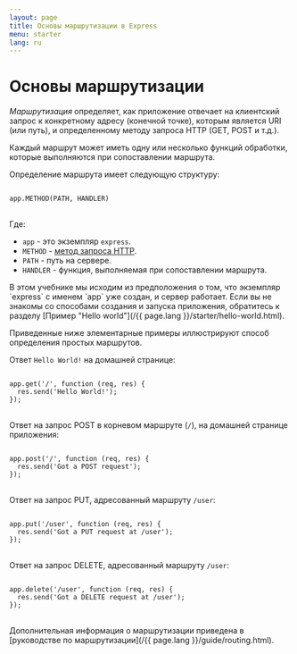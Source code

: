 ```yaml
---
layout: page
title: Основы маршрутизации в Express
menu: starter
lang: ru
---
```

<!---
 Copyright (c) 2016 StrongLoop, IBM, and Express Contributors
 License: MIT
-->

# Основы маршрутизации

*Маршрутизация* определяет, как приложение отвечает на клиентский запрос к конкретному адресу (конечной точке), которым является URI (или путь), и определенному методу запроса HTTP (GET, POST и т.д.).

Каждый маршрут может иметь одну или несколько функций обработки, которые выполняются при сопоставлении маршрута.

Определение маршрута имеет следующую структуру:
<pre>
<code class="language-javascript" translate="no">
app.METHOD(PATH, HANDLER)
</code>
</pre>

Где:

- `app` - это экземпляр `express`.
- `METHOD` - [метод запроса HTTP](http://en.wikipedia.org/wiki/Hypertext_Transfer_Protocol).
- `PATH` - путь на сервере.
- `HANDLER` - функция, выполняемая при сопоставлении маршрута.

<div class="doc-box doc-notice" markdown="1">
В этом учебнике мы исходим из предположения о том, что экземпляр `express` с именем `app` уже создан, и сервер работает. Если вы не знакомы со способами создания и запуска приложения, обратитесь к разделу [Пример "Hello world"](/{{ page.lang }}/starter/hello-world.html).
</div>

Приведенные ниже элементарные примеры иллюстрируют способ определения простых маршрутов.

Ответ `Hello World!` на домашней странице:

<pre>
<code class="language-javascript" translate="no">
app.get('/', function (req, res) {
  res.send('Hello World!');
});
</code>
</pre>

Ответ на запрос POST в корневом маршруте (`/`), на домашней странице приложения:

<pre>
<code class="language-javascript" translate="no">
app.post('/', function (req, res) {
  res.send('Got a POST request');
});
</code>
</pre>

Ответ на запрос PUT, адресованный маршруту `/user`:

<pre>
<code class="language-javascript" translate="no">
app.put('/user', function (req, res) {
  res.send('Got a PUT request at /user');
});
</code>
</pre>

Ответ на запрос DELETE, адресованный маршруту `/user`:

<pre>
<code class="language-javascript" translate="no">
app.delete('/user', function (req, res) {
  res.send('Got a DELETE request at /user');
});
</code>
</pre>

Дополнительная информация о маршрутизации приведена в [руководстве по маршрутизации](/{{ page.lang }}/guide/routing.html).
